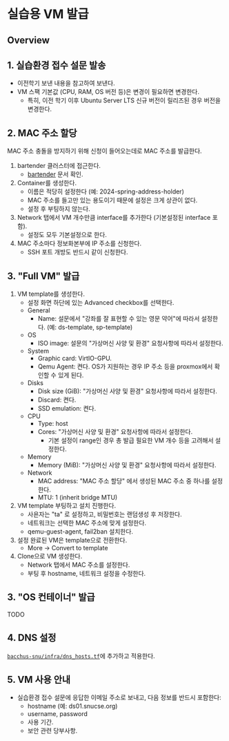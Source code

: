 # 실습용 VM 발급

## Overview

## 1. 실습환경 접수 설문 발송

- 이전학기 보낸 내용을 참고하여 보낸다.
- VM 스팩 기본값 (CPU, RAM, OS 버전 등)은 변경이 필요하면 변경한다.
  - 특히, 이전 학기 이후 Ubuntu Server LTS 신규 버전이 릴리즈된 경우 버전을
    변경한다.

## 2. MAC 주소 할당

MAC 주소 충돌을 방지하기 위해 신청이 들어오는데로 MAC 주소를 발급한다.

1. bartender 클러스터에 접근한다.
   - [bartender](../infra/bartender.md) 문서 확인.
2. Container를 생성한다.
   - 이름은 적당히 설정한다 (예: 2024-spring-address-holder)
   - MAC 주소를 들고만 있는 용도이기 때문에 설정은 크게 상관이 없다.
   - 설정 후 부팅하지 않는다.
3. Network 탭에서 VM 개수만큼 interface를 추가한다 (기본설정된 interface 포함).
   - 설정도 모두 기본설정으로 한다.
4. MAC 주소마다 정보화본부에 IP 주소를 신청한다.
   - SSH 포트 개방도 반드시 같이 신청한다.

## 3. "Full VM" 발급

1. VM template를 생성한다.
   - 설정 화면 하단에 있는 Advanced checkbox를 선택한다.
   - General
     - Name: 설문에서 "강좌를 잘 표현할 수 있는 영문 약어"에 따라서 설정한다.
       (예: ds-template, sp-template)
   - OS
     - ISO image: 설문의 "가상머신 사양 및 환경" 요청사항에 따라서 설정한다.
   - System
     - Graphic card: VirtIO-GPU.
     - Qemu Agent: 켠다. OS가 지원하는 경우 IP 주소 등을 proxmox에서 확인할 수
       있게 된다.
   - Disks
     - Disk size (GiB): "가상머신 사양 및 환경" 요청사항에 따라서 설정한다.
     - Discard: 켠다.
     - SSD emulation: 켠다.
   - CPU
     - Type: host
     - Cores: "가상머신 사양 및 환경" 요청사항에 따라서 설정한다.
       - 기본 설정이 range인 경우 총 발급 필요한 VM 개수 등을 고려해서 설정한다.
   - Memory
     - Memory (MiB): "가상머신 사양 및 환경" 요청사항에 따라서 설정한다.
   - Network
     - MAC address: "MAC 주소 할당" 에서 생성된 MAC 주소 중 하나를 설정한다.
     - MTU: 1 (inherit bridge MTU)
2. VM template 부팅하고 설치 진행한다.
   - 사욘자는 "ta" 로 설정하고, 비밀번호는 랜덤생성 후 저장한다.
   - 네트워크는 선택한 MAC 주소에 맞게 설정한다.
   - qemu-guest-agent, fail2ban 설치한다.
3. 설정 완료된 VM은 template으로 전환한다.
   - More -> Convert to template
4. Clone으로 VM 생성한다.
   - Network 탭에서 MAC 주소를 설정한다.
   - 부팅 후 hostname, 네트워크 설정을 수정한다.

## 3. "OS 컨테이너" 발급

TODO

## 4. DNS 설정

[`bacchus-snu/infra/dns_hosts.tf`](https://github.com/bacchus-snu/infra/blob/main/dns_hosts.tf)에 추가하고 적용한다.

## 5. VM 사용 안내

- 실습환경 접수 설문에 응답한 이메일 주소로 보내고, 다음 정보를 반드시 포함한다:
  - hostname (예: ds01.snucse.org)
  - username, password
  - 사용 기간.
  - 보안 관련 당부사항.
